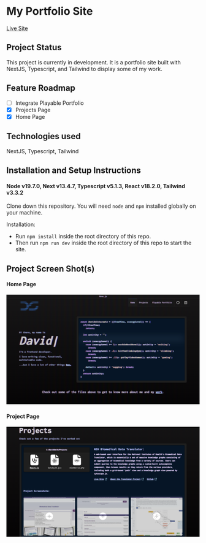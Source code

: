 # My Portfolio Site
 <a href="https://dnswebdev.com" target="_blank">Live Site</a>

## Project Status

This project is currently in development. It is a portfolio site built with NextJS, Typescript, and Tailwind to display some of my work.

## Feature Roadmap
- [ ] Integrate Playable Portfolio 
- [x] Projects Page
- [x] Home Page

## Technologies used

NextJS, Typescript, Tailwind

## Installation and Setup Instructions

#### Node v19.7.0, Next v13.4.7, Typescript v5.1.3, React v18.2.0, Tailwind v3.3.2

Clone down this repository. You will need `node` and `npm` installed globally on your machine.  

Installation:
- Run `npm install` inside the root directory of this repo. 
- Then run `npm run dev` inside the root directory of this repo to start the site. 


## Project Screen Shot(s)

#### Home Page
![Home Page](/assets/home.png?raw=true "Home Page")
#### Project Page
![Project Page](/assets/projects.png?raw=true "Project Page")
